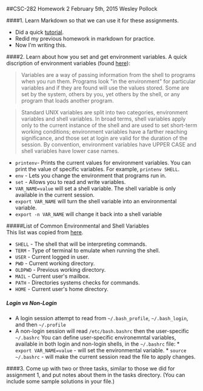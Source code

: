 ##CSC-282 Homework 2
February 5th, 2015
Wesley Pollock

####1. Learn Markdown so that we can use it for these assignments.
* Did a quick [tutorial](http://markdowntutorial.com/).
* Redid my previous homework in markdown for practice.
* Now I'm writing this.

####2. Learn about how you set and get environment variables.
A quick discription of environment variables (found
     [here](http://www.ee.surrey.ac.uk/Teaching/Unix/unix8.html)):

>Variables are a way of passing information from the shell to programs when
 you run them. Programs look "in the environment" for particular variables
 and if they are found will use the values stored. Some are set by the
 system, others by you, yet others by the shell, or any program that loads
 another program.

>Standard UNIX variables are split into two categories, environment
 variables and shell variables. In broad terms, shell variables apply only
 to the current instance of the shell and are used to set short-term
 working conditions; environment variables have a farther reaching
 significance, and those set at login are valid for the duration of the
 session. By convention, environment variables have UPPER CASE and shell
 variables have lower case names. 

* `printenv`- Prints the current values for environment variables. 
  You can print the value of specific variables. For example, `printenv
 SHELL`.
* `env` - Lets you change the environment that programs run in.
* `set` - Allows you to read and write variables.
* `VAR_NAME=value` will set a shell variable.
  The shell variable is only available in the current session.
* `export VAR_NAME` will turn the shell variable into an environmental
  variable. 
* `export -n VAR_NAME` will change it back into a shell variable

#####List of Common Environmental and Shell Variables  
This list was copied from
[here](https://www.digitalocean.com/community/tutorials/how-to-read-and-set-environmental-and-shell-variables-on-a-linux-vps).

* `SHELL` - The shell that will be interpreting commands.
* `TERM` - Type of terminal to emulate when running the shell.
* `USER` - Current logged in user.
* `PWD` - Current working directory.
* `OLDPWD` - Previous working directory.
* `MAIL` - Current user's mailbox.
* `PATH` - Directories systems checks for commands.
* `HOME` - Current user's home directory.

##### Login vs Non-Login
* A login session attempt to read from `~/.bash_profile`, `~/.bash_login`,
and then `~/.profile`
* A non-login session will read `/etc/bash.bashrc` then the user-specific
`~/.bashrc`
  You can define user-specific environemntal variables, available in both
  login and non-login shells, in the `~/.bashrc` file:
        * `export VAR_NAME=value` - will set the environmental variable.
        * `source ~/.bashrc` - will make the current session read the file
        to apply changes. 
            
####3. Come up with two or three tasks, similar to those we did for assignment 1, and put notes about them in the tasks directory. (You can include some sample solutions in your file.)


